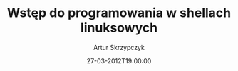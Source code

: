 ---
title: Wstęp do programowania w shellach linuksowych
date: 27-03-2012T19:00:00
location: C-4/41
author: Artur Skrzypczyk
---